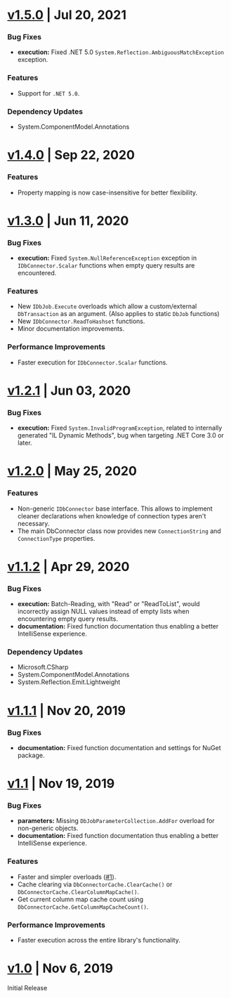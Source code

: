 # [v1.5.0](https://github.com/SavantBuffer/DbConnector/releases/tag/v1.5.0)  | Jul 20, 2021

### Bug Fixes
 - **execution:** Fixed .NET 5.0 `System.Reflection.AmbiguousMatchException` exception.

### Features
 - Support for `.NET 5.0`.

### Dependency Updates
 - System.ComponentModel.Annotations


# [v1.4.0](https://github.com/SavantBuffer/DbConnector/releases/tag/v1.4.0)  | Sep 22, 2020

### Features
 - Property mapping is now case-insensitive for better flexibility.

# [v1.3.0](https://github.com/SavantBuffer/DbConnector/releases/tag/v1.3.0)  | Jun 11, 2020

### Bug Fixes
 - **execution:** Fixed `System.NullReferenceException` exception in `IDbConnector.Scalar` functions when empty query results are encountered.
 
### Features
 - New `IDbJob.Execute` overloads which allow a custom/external `DbTransaction` as an argument. (Also applies to static `DbJob` functions)
 - New `IDbConnector.ReadToHashset` functions.
 - Minor documentation improvements.
 
### Performance Improvements 
 - Faster execution for `IDbConnector.Scalar` functions.
 

# [v1.2.1](https://github.com/SavantBuffer/DbConnector/releases/tag/v1.2.1)  | Jun 03, 2020

### Bug Fixes
 - **execution:** Fixed `System.InvalidProgramException`, related to internally generated "IL Dynamic Methods", bug when targeting .NET Core 3.0 or later.


# [v1.2.0](https://github.com/SavantBuffer/DbConnector/releases/tag/v1.2.0)  | May 25, 2020
 
### Features
 - Non-generic `IDbConnector` base interface. This allows to implement cleaner declarations when knowledge of connection types aren't necessary.
 - The main DbConnector class now provides new `ConnectionString` and `ConnectionType` properties.


# [v1.1.2](https://github.com/SavantBuffer/DbConnector/releases/tag/v1.1.2)  | Apr 29, 2020

### Bug Fixes
 - **execution:** Batch-Reading, with "Read" or "ReadToList", would incorrectly assign NULL values instead of empty lists when encountering empty query results.
 - **documentation:** Fixed function documentation thus enabling a better IntelliSense experience.

### Dependency Updates
 - Microsoft.CSharp
 - System.ComponentModel.Annotations
 - System.Reflection.Emit.Lightweight


# [v1.1.1](https://github.com/SavantBuffer/DbConnector/releases/tag/v1.1.1)  | Nov 20, 2019

### Bug Fixes
 - **documentation:** Fixed function documentation and settings for NuGet package.
 

# [v1.1](https://github.com/SavantBuffer/DbConnector/releases/tag/v1.1)  | Nov 19, 2019

### Bug Fixes
 - **parameters:** Missing `DbJobParameterCollection.AddFor` overload for non-generic objects.
 - **documentation:** Fixed function documentation thus enabling a better IntelliSense experience.
 
### Features
 - Faster and simpler overloads ([#1](https://github.com/SavantBuffer/DbConnector/issues/1)).
 - Cache clearing via `DbConnectorCache.ClearCache()` or `DbConnectorCache.ClearColumnMapCache()`.
 - Get current column map cache count using `DbConnectorCache.GetColumnMapCacheCount()`.
 
### Performance Improvements 
 - Faster execution across the entire library's functionality.
 

# [v1.0](https://github.com/SavantBuffer/DbConnector/releases/tag/v1.0) | Nov 6, 2019

Initial Release
